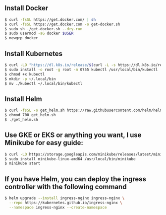 ## Install Docker

```bash
$ curl -fsSL https://get.docker.com/ | sh
$ curl -fsSL https://get.docker.com -o get-docker.sh
$ sudo sh ./get-docker.sh --dry-run
$ sudo usermod -aG docker $USER
$ newgrp docker
```

## Install Kubernetes
```bash
$ curl -LO "https://dl.k8s.io/release/$(curl -L -s https://dl.k8s.io/release/stable.txt)/bin/linux/amd64/kubectl"
$ sudo install -o root -g root -m 0755 kubectl /usr/local/bin/kubectl
$ chmod +x kubectl
$ mkdir -p ~/.local/bin
$ mv ./kubectl ~/.local/bin/kubectl
```

## Install Helm
```bash
$ curl -fsSL -o get_helm.sh https://raw.githubusercontent.com/helm/helm/main/scripts/get-helm-3
$ chmod 700 get_helm.sh
$ ./get_helm.sh
```

## Use GKE or EKS or anything you want, I use Minikube for easy guide:
```bash
$ curl -LO https://storage.googleapis.com/minikube/releases/latest/minikube-linux-amd64
$ sudo install minikube-linux-amd64 /usr/local/bin/minikube
$ minikube start
```

## If you have Helm, you can deploy the ingress controller with the following command
```bash
$ helm upgrade --install ingress-nginx ingress-nginx \
  --repo https://kubernetes.github.io/ingress-nginx \
  --namespace ingress-nginx --create-namespace
```
